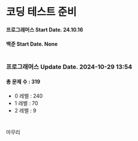 # 코딩 테스트 준비

#### 프로그래머스 Start Date. 24.10.16
#### 백준 Start Date. None

# 
### 프로그래머스 Update Date. 2024-10-29 13:54
#### 총 문제 수 : 319
- 0 레벨 : 240
- 1 레벨 : 70
- 2 레벨 : 9

# 
마무리

# 
